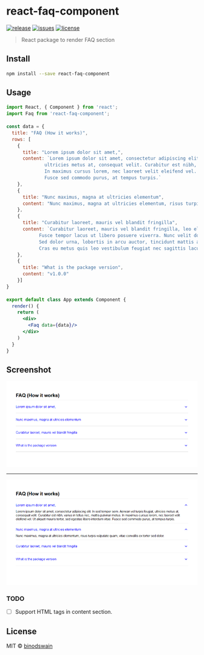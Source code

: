 # react-faq-component

[![release](https://badgen.net/github/release/binodswain/react-faq-component)](https://github.com/binodswain/react-faq-component)
[![issues](https://badgen.net/github/issues/binodswain/react-faq-component)](https://github.com/binodswain/react-faq-component/issues)
[![license](https://badgen.net/github/license/binodswain/react-faq-component)](https://github.com/binodswain/react-faq-component/blob/master/LICENSE)


> React package to render FAQ section

## Install

```bash
npm install --save react-faq-component
```

## Usage

```jsx
import React, { Component } from 'react';
import Faq from 'react-faq-component';

const data = {
  title: "FAQ (How it works)",
  rows: [
    {
      title: "Lorem ipsum dolor sit amet,",
      content: `Lorem ipsum dolor sit amet, consectetur adipiscing elit. In sed tempor sem. Aenean vel turpis feugiat, 
              ultricies metus at, consequat velit. Curabitur est nibh, varius in tellus nec, mattis pulvinar metus. 
              In maximus cursus lorem, nec laoreet velit eleifend vel. Ut aliquet mauris tortor, sed egestas libero interdum vitae. 
              Fusce sed commodo purus, at tempus turpis.`
    },
    {
      title: "Nunc maximus, magna at ultricies elementum",
      content: "Nunc maximus, magna at ultricies elementum, risus turpis vulputate quam, vitae convallis ex tortor sed dolor."
    },
    {
      title: "Curabitur laoreet, mauris vel blandit fringilla",
      content: `Curabitur laoreet, mauris vel blandit fringilla, leo elit rhoncus nunc, ac sagittis leo elit vel lorem. 
            Fusce tempor lacus ut libero posuere viverra. Nunc velit dolor, tincidunt at varius vel, laoreet vel quam. 
            Sed dolor urna, lobortis in arcu auctor, tincidunt mattis ante. Vivamus venenatis ultricies nibh in volutpat. 
            Cras eu metus quis leo vestibulum feugiat nec sagittis lacus.Mauris vulputate arcu sed massa euismod dignissim. `
    },
    {
      title: "What is the package version",
      content: "v1.0.0"
    }]
}

export default class App extends Component {
  render() {
    return (
      <div>
        <Faq data={data}/>
      </div>
    )
  }
}

```
## Screenshot

![Screenshot 1](/example/closed.png?raw=true "closed state")
***
![Screenshot 2](/example/expanded.png?raw=true "expanded state")

### TODO
- [ ] Support HTML tags in content section.

## License

MIT © [binodswain](https://github.com/binodswain)
